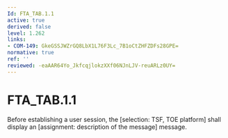 ```yaml
---
Id: FTA_TAB.1.1
active: true
derived: false
level: 1.262
links:
- COM-149: GkeGSSJWZrGQ8LbX1L76F3Lc_7B1oCtZHFZDFs28GPE=
normative: true
ref: ''
reviewed: -eaAAR64Yo_JkfcqjlokzXXf06NJnLJV-reuARLz0UY=
---
```


# FTA_TAB.1.1

Before establishing a user session, the [selection: TSF, TOE platform] shall display an [assignment: description of the message] message.